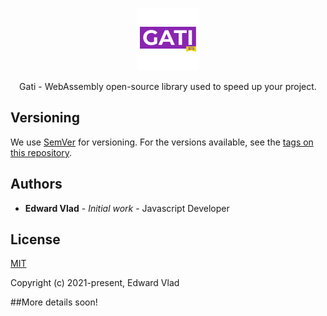 <p align="center"><img width="100" src="https://github.com/vladedward/gati/blob/main/logo.png?raw=true" alt="Gati logo"></p>

<p align="center">Gati - WebAssembly open-source library used to speed up your project.

[comment]: <> (## Getting Started)

[comment]: <> (These instructions will get you a copy of the project up and running on your local machine for development and testing purposes. See deployment for notes on how to deploy the project on a live system.)

[comment]: <> (### Prerequisites)

[comment]: <> (What things you need to install the software and how to install them)

[comment]: <> (```)

[comment]: <> (Give examples)

[comment]: <> (```)

[comment]: <> (### Installing)

[comment]: <> (A step by step series of examples that tell you how to get a development env running)

[comment]: <> (Say what the step will be)

[comment]: <> (```)

[comment]: <> (Give the example)

[comment]: <> (```)

[comment]: <> (And repeat)

[comment]: <> (```)

[comment]: <> (until finished)

[comment]: <> (```)

[comment]: <> (End with an example of getting some data out of the system or using it for a little demo)

[comment]: <> (## Running the tests)

[comment]: <> (Explain how to run the automated tests for this system)

[comment]: <> (### Break down into end to end tests)

[comment]: <> (Explain what these tests test and why)

[comment]: <> (```)

[comment]: <> (Give an example)

[comment]: <> (```)

[comment]: <> (### And coding style tests)

[comment]: <> (Explain what these tests test and why)

[comment]: <> (```)

[comment]: <> (Give an example)

[comment]: <> (```)

[comment]: <> (## Deployment)

[comment]: <> (Add additional notes about how to deploy this on a live system)

[comment]: <> (## Built With)

[comment]: <> (* [Dropwizard]&#40;http://www.dropwizard.io/1.0.2/docs/&#41; - The web framework used)

[comment]: <> (* [Maven]&#40;https://maven.apache.org/&#41; - Dependency Management)

[comment]: <> (* [ROME]&#40;https://rometools.github.io/rome/&#41; - Used to generate RSS Feeds)

[comment]: <> (## Contributing)

[comment]: <> (Please read [CONTRIBUTING.md]&#40;https://gist.github.com/PurpleBooth/b24679402957c63ec426&#41; for details on our code of conduct, and the process for submitting pull requests to us.)

## Versioning

We use [SemVer](http://semver.org/) for versioning. For the versions available, see the [tags on this repository](https://github.com/your/project/tags). 

## Authors

* **Edward Vlad** - *Initial work* - Javascript Developer

[comment]: <> (See also the list of [contributors]&#40;https://github.com/your/project/contributors&#41; who participated in this project.)

## License

[MIT](https://opensource.org/licenses/MIT)

Copyright (c) 2021-present, Edward Vlad

##More details soon!
